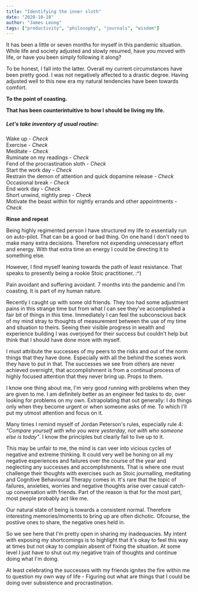 ```yaml
---
title: "Identifying the inner sloth"
date: "2020-10-18"
author: "James Leong"
tags: ["productivity", "philosophy", "journals", "wisdom"]
---
```


It has been a little or seven months for myself in this pandemic situation. While life and society adjusted and slowly resumed, have you moved with life, or have you been simply following it along?

To be honest, I fall into the latter. Overall my current circumstances have been pretty good. I was not negatively affected to a drastic degree. Having adjusted well to this new era my natural tendencies have been towards comfort.

**To the point of coasting.**

**That has been counterintuitive to how I should be living my life.**

##### Let's take inventory of usual routine:

Wake up - _Check_  
Exercise - _Check_  
Meditate - _Check_  
Ruminate on my readings - _Check_  
Fend of the procrastination sloth - _Check_  
Start the work day - _Check_  
Restrain the demon of attention and quick dopamine release - _Check_  
Occasional break - _Check_  
End work day - _Check_  
Short unwind, nightly prep - _Check_  
Motivate the beast within for nightly errands and other appointments - _Check_  
  
**Rinse and repeat**

Being highly regimented person I have structured my life to essentially run on auto-pilot. That can be a good or bad thing. On one hand I don't need to make many extra decisions. Therefore not expending unnecessary effort and energy. With that extra time an energy I could be directing it to something else.

However, I find myself leaning towards the path of least resistance. That speaks to presently being a rookie Stoic practitioner. :^)

Pain avoidant and suffering avoidant. 7 months into the pandemic and I'm coasting. It is part of my human nature.

Recently I caught up with some old friends. They too had some adjustment pains in this strange time but from what I can see they've accomplished a fair bit of things in this time. Immediately I can feel the subconscious back of my mind stray to thoughts of measurement between the use of my time and situation to theirs. Seeing their visible progress in wealth and experience building I was overjoyed for their success but couldn't help but think that I should have done more with myself.

I must attribute the successes of my peers to the risks and out of the norm things that they have done. Especially with all the behind the scenes work they have to put in that. The successes we see from others are never achieved overnight, that accomplishment is from a continual process of highly focused attention that they never bring up. Props to them.

I know one thing about me, I'm very good running with problems when they are given to me. I am definitely better as an engineer fed tasks to do, over looking for problems on my own. Extrapolating that out generally: I do things only when they become urgent or when someone asks of me. To which I'll put my utmost attention and focus on it.

Many times I remind myself of Jordan Peterson's rules, especially rule 4: _"Compare yourself with who you were yesterday, not with who someone else is today"_. I know the principles but clearly fail to live up to it.

This may be unfair to me, the mind is can veer into vicious cycles of negative and extreme thinking. It could very well be honing on all my negative experiences and failures over the course of the year and neglecting any successes and accomplishments. That is where one must challenge their thoughts with exercises such as Stoic journalling, meditating and Cognitive Behavioural Therapy comes in. It's rare that the topic of failures, anxieties, worries and negative thoughts arise over casual catch-up conversation with friends. Part of the reason is that for the most part, most people probably act like me.

Our natural state of being is towards a consistent normal. Therefore interesting memories/moments to bring up are often dichotic. Ofcourse, the postiive ones to share, the negative ones held in.

So we see here that I'm pretty open in sharing my inadequacies. My intent with exposing my shortcomings is to highlight that it's okay to feel this way at times but not okay to complain absent of fixing the situation. At some level I just have to shut out my negative train of thoughts and continue doing what I'm doing.

At least celebrating the successes with my friends ignites the fire within me to question my own way of life - Figuring out what are things that I could be doing over subsistence and procrastination.
